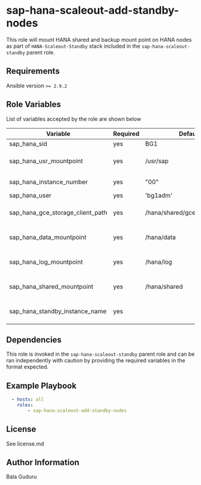sap-hana-scaleout-add-standby-nodes
===================================

This role will mount HANA shared and backup mount point on HANA nodes as part of `HANA-Scaleout-Standby` stack included in the `sap-hana-scaleout-standby` parent role.

Requirements
------------

Ansible version `>= 2.9.2`

Role Variables
--------------

List of variables accepted by the role are shown below

| Variable                         | Required | Default                       | Choices | Comments                             |
|----------------------------------|----------|-------------------------------|---------|--------------------------------------|
| sap_hana_sid                     | yes      | BG1                           |         | HANA system ID                       |
| sap_hana_usr_mountpoint          | yes      | /usr/sap                      |         | Mountpoint for HANA `usr/sap` volume |
| sap_hana_instance_number         | yes      | "00"                          |         | HANA instance number                 |
| sap_hana_user                    | yes      | 'bg1adm'                      |         | HANA SID user                        |
| sap_hana_gce_storage_client_path | yes      | /hana/shared/gceStorageClient |         | HANA gceStorageClient install path   |
| sap_hana_data_mountpoint         | yes      | /hana/data                    |         | Mountpoint for HANA data volume      |
| sap_hana_log_mountpoint          | yes      | /hana/log                     |         | Mountpoint for HANA log volume       |
| sap_hana_shared_mountpoint       | yes      | /hana/shared                  |         | Mountpoint for HANA shared volume    |
| sap_hana_standby_instance_name   | yes      |                               |         | SAP HANA standby instance name       |

Dependencies
------------

This role is invoked in the `sap-hana-scaleout-standby` parent role and can be ran independently with caution by providing the required variables in the format expected.

Example Playbook
----------------

```yaml
  - hosts: all
    roles:
        - sap-hana-scaleout-add-standby-nodes
```

License
-------

See license.md

Author Information
------------------

Bala Guduru
